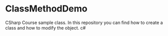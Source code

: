 # ClassMethodDemo
CSharp Course sample class.
In this repository you can find how to create a class and how to modify the object. c#
